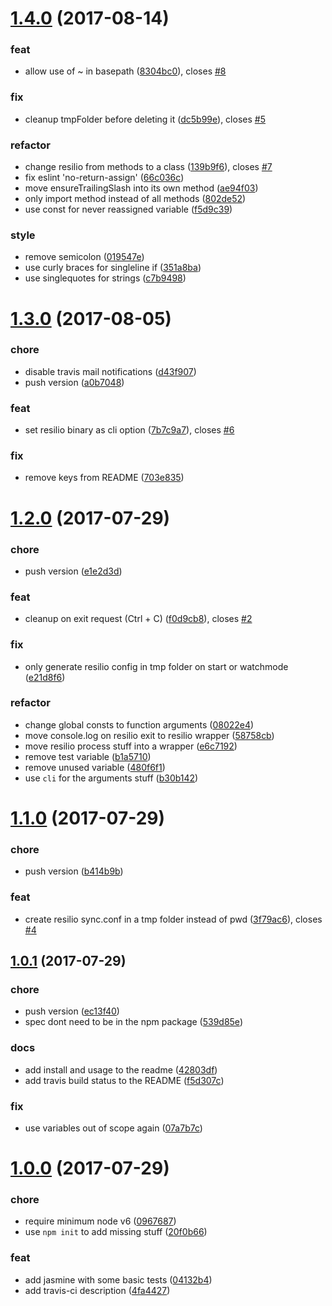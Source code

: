 <a name="1.4.0"></a>
# [1.4.0](https://github.com/edjopato/resilio-sync-watch-config/compare/v1.3.0...v1.4.0) (2017-08-14)


### feat

* allow use of ~ in basepath ([8304bc0](https://github.com/edjopato/resilio-sync-watch-config/commit/8304bc0)), closes [#8](https://github.com/edjopato/resilio-sync-watch-config/issues/8)

### fix

* cleanup tmpFolder before deleting it ([dc5b99e](https://github.com/edjopato/resilio-sync-watch-config/commit/dc5b99e)), closes [#5](https://github.com/edjopato/resilio-sync-watch-config/issues/5)

### refactor

* change resilio from methods to a class ([139b9f6](https://github.com/edjopato/resilio-sync-watch-config/commit/139b9f6)), closes [#7](https://github.com/edjopato/resilio-sync-watch-config/issues/7)
* fix eslint 'no-return-assign' ([66c036c](https://github.com/edjopato/resilio-sync-watch-config/commit/66c036c))
* move ensureTrailingSlash into its own method ([ae94f03](https://github.com/edjopato/resilio-sync-watch-config/commit/ae94f03))
* only import method instead of all methods ([802de52](https://github.com/edjopato/resilio-sync-watch-config/commit/802de52))
* use const for never reassigned variable ([f5d9c39](https://github.com/edjopato/resilio-sync-watch-config/commit/f5d9c39))

### style

* remove semicolon ([019547e](https://github.com/edjopato/resilio-sync-watch-config/commit/019547e))
* use curly braces for singleline if ([351a8ba](https://github.com/edjopato/resilio-sync-watch-config/commit/351a8ba))
* use singlequotes for strings ([c7b9498](https://github.com/edjopato/resilio-sync-watch-config/commit/c7b9498))



<a name="1.3.0"></a>
# [1.3.0](https://github.com/edjopato/resilio-sync-watch-config/compare/v1.2.0...v1.3.0) (2017-08-05)


### chore

* disable travis mail notifications ([d43f907](https://github.com/edjopato/resilio-sync-watch-config/commit/d43f907))
* push version ([a0b7048](https://github.com/edjopato/resilio-sync-watch-config/commit/a0b7048))

### feat

* set resilio binary as cli option ([7b7c9a7](https://github.com/edjopato/resilio-sync-watch-config/commit/7b7c9a7)), closes [#6](https://github.com/edjopato/resilio-sync-watch-config/issues/6)

### fix

* remove keys from README ([703e835](https://github.com/edjopato/resilio-sync-watch-config/commit/703e835))



<a name="1.2.0"></a>
# [1.2.0](https://github.com/edjopato/resilio-sync-watch-config/compare/v1.1.0...v1.2.0) (2017-07-29)


### chore

* push version ([e1e2d3d](https://github.com/edjopato/resilio-sync-watch-config/commit/e1e2d3d))

### feat

* cleanup on exit request (Ctrl + C) ([f0d9cb8](https://github.com/edjopato/resilio-sync-watch-config/commit/f0d9cb8)), closes [#2](https://github.com/edjopato/resilio-sync-watch-config/issues/2)

### fix

* only generate resilio config in tmp folder on start or watchmode ([e21d8f6](https://github.com/edjopato/resilio-sync-watch-config/commit/e21d8f6))

### refactor

* change global consts to function arguments ([08022e4](https://github.com/edjopato/resilio-sync-watch-config/commit/08022e4))
* move console.log on resilio exit to resilio wrapper ([58758cb](https://github.com/edjopato/resilio-sync-watch-config/commit/58758cb))
* move resilio process stuff into a wrapper ([e6c7192](https://github.com/edjopato/resilio-sync-watch-config/commit/e6c7192))
* remove test variable ([b1a5710](https://github.com/edjopato/resilio-sync-watch-config/commit/b1a5710))
* remove unused variable ([480f6f1](https://github.com/edjopato/resilio-sync-watch-config/commit/480f6f1))
* use `cli` for the arguments stuff ([b30b142](https://github.com/edjopato/resilio-sync-watch-config/commit/b30b142))



<a name="1.1.0"></a>
# [1.1.0](https://github.com/edjopato/resilio-sync-watch-config/compare/v1.0.1...v1.1.0) (2017-07-29)


### chore

* push version ([b414b9b](https://github.com/edjopato/resilio-sync-watch-config/commit/b414b9b))

### feat

* create resilio sync.conf in a tmp folder instead of pwd ([3f79ac6](https://github.com/edjopato/resilio-sync-watch-config/commit/3f79ac6)), closes [#4](https://github.com/edjopato/resilio-sync-watch-config/issues/4)



<a name="1.0.1"></a>
## [1.0.1](https://github.com/edjopato/resilio-sync-watch-config/compare/v1.0.0...v1.0.1) (2017-07-29)


### chore

* push version ([ec13f40](https://github.com/edjopato/resilio-sync-watch-config/commit/ec13f40))
* spec dont need to be in the npm package ([539d85e](https://github.com/edjopato/resilio-sync-watch-config/commit/539d85e))

### docs

* add install and usage to the readme ([42803df](https://github.com/edjopato/resilio-sync-watch-config/commit/42803df))
* add travis build status to the README ([f5d307c](https://github.com/edjopato/resilio-sync-watch-config/commit/f5d307c))

### fix

* use variables out of scope again ([07a7b7c](https://github.com/edjopato/resilio-sync-watch-config/commit/07a7b7c))



<a name="1.0.0"></a>
# [1.0.0](https://github.com/edjopato/resilio-sync-watch-config/compare/04132b4...v1.0.0) (2017-07-29)


### chore

* require minimum node v6 ([0967687](https://github.com/edjopato/resilio-sync-watch-config/commit/0967687))
* use `npm init` to add missing stuff ([20f0b66](https://github.com/edjopato/resilio-sync-watch-config/commit/20f0b66))

### feat

* add jasmine with some basic tests ([04132b4](https://github.com/edjopato/resilio-sync-watch-config/commit/04132b4))
* add travis-ci description ([4fa4427](https://github.com/edjopato/resilio-sync-watch-config/commit/4fa4427))



